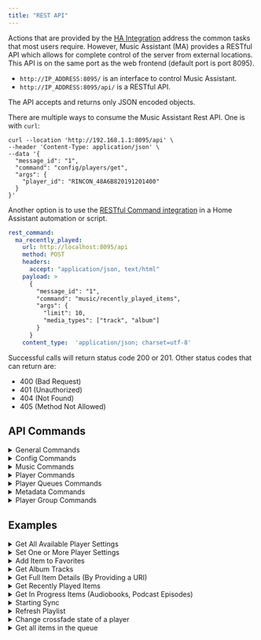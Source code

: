 ```yaml
---
title: "REST API"
---
```


Actions that are provided by the [HA Integration](integration/index.md) address the common tasks that most users require. However, Music Assistant (MA) provides a RESTful API which allows for complete control of the server from external locations. This API is on the same port as the web frontend (default port is port 8095). 

- `http://IP_ADDRESS:8095/` is an interface to control Music Assistant.
- `http://IP_ADDRESS:8095/api/` is a RESTful API.

The API accepts and returns only JSON encoded objects.

There are multiple ways to consume the Music Assistant Rest API. One is with `curl`:

```shell
curl --location 'http://192.168.1.1:8095/api' \
--header 'Content-Type: application/json' \
--data '{
  "message_id": "1",
  "command": "config/players/get",
  "args": {
    "player_id": "RINCON_48A6B820191201400"
  }
}'
```

Another option is to use the [RESTful Command integration](https://www.home-assistant.io/integrations/rest_command/) in a Home Assistant automation or script.

```yaml
rest_command:
  ma_recently_played:
    url: http://localhost:8095/api
    method: POST
    headers:
      accept: "application/json, text/html"
    payload: >
      {
        "message_id": "1",
        "command": "music/recently_played_items",
        "args": {
          "limit": 10,
          "media_types": ["track", "album"]
        }
      }
    content_type:  'application/json; charset=utf-8' 
```

Successful calls will return status code 200 or 201. Other status codes that can return are:

- 400 (Bad Request)
- 401 (Unauthorized)
- 404 (Not Found)
- 405 (Method Not Allowed)

## API Commands

<details><summary>General Commands</summary>
  
### Commands

| Command                            | Arguments                            |Description                          |
| ---------------------------------- | ------------------------------------ |------------------------------------ |
| info                               | Nil                    | Return Info of this server |
| providers/manifests                | Nil                    | Return all Provider manifests |
| providers/manifests/get            | domain                 | Return Provider manifests of single provider(domain) |
| providers                          | provider_type*         | Return all loaded/running Providers (instances), optionally filtered by ProviderType (all if omitted) |
| logging/get                        | Nil                    | Return the application log from file |

Optional arguments are indicated by an asterisk.

### Arguments
  
Argument types are as follows

| Argument        | Type            | Example           |Valid Options |
| --------------- | ----------------|------------------ |------------------ |
| domain          | string          | ?????             |     |
| provider_type   | string???       | ???????????       |

</details>

<details><summary>Config Commands</summary>

### Commands

| Command                            | Arguments                            |Description                           |
| ---------------------------------- | ------------------------------------ |------------------------------------- |
| config/providers                   |  Nil                                 |                                      |
| config/providers/get               |  instance_id                         | can be obtained from config/providers|
| config/providers/get_value         |  instance_id<br>key                  | can be obtained from config/providers|
| config/providers/reload            |  instance_id                         | can be obtained from config/providers|  
| config/players                     |  Nil                                 |                                      |
| config/players/get                 |  player_id                           | can be obtained from config/players  |
| config/players/get_value           |  player_id<br>key<br>unpack_splitted_values | unpack_splitted_values defaults to false if omitted  |
| config/players/save                |  player_id<br>values                 | can be obtained from config/players  |

Optional arguments are indicated by an asterisk.

### Arguments
  
Argument types are as follows

| Argument        | Type            | Example           |Valid Options |
| --------------- | ----------------|------------------ |------------------ |
| instance_id     | string          | tunein--DYnLmhQx  |     |
| key             | string          | domain            |     |
| player_id       | string          | ap4c1b86e07166    |     |
| unpack_splitted_values  | boolean | true | 
| values          | dict[str, ConfigValueType] | ??????????????????? | 

config/providers/get_entries
config/providers/save
config/providers/remove
config/players/remove
config/players/dsp/get
config/players/dsp/save
config/core
config/core/get
config/core/get_value
config/core/get_entries
config/core/save

</details>

<details><summary>Music Commands</summary>

### Commands

| Command         | Arguments                            |Description                          |
| --------------- | ------------------------------------ |------------------------------------ |
| music/sync      | media_types*<br>providers* |Start running the sync of (all or selected) musicproviders. If media_types or providers is omitted then all will be synced |
| music/synctasks | None |Return list of providers that are currently (scheduled for) syncing |
| music/search    | search_query<br>media_types*<br>limit*<br>library_only*  |Perform global search for media items on all providers. limit (per type) defaults to 25 if omitted. library_only defaults to false if omitted |
| music/browse    | path  |Browse a path of a Music provider  |
| music/recently_played_items| media_types*<br>limit* | Return a list of the last played items. limit defaults to 10 if omitted.  |
| music/in_progress_items    | media_types*<br>limit* |Return a list of the Audiobooks and Podcast Episodes that are in progress. limit defaults to 10 if omitted  |
| music/item_by_uri          | uri                                                     |Fetch MediaItem by uri |
| music/item                 | media_type<br>item_id<br>provider_instance_id_or_domain |Get single music item by id and media type.  |
| music/get_library_item     | media_type<br>item_id<br>provider_instance_id_or_domain |Get single library music item by id and media type  |
| music/favorites/add_item   | item |Add an item to the favorites  |
| music/favorites/remove_item| media_types<br>library_item |Remove (library) item from the favorites  |
| music/library/remove_item  | media_type<br>library_item_id |Remove item from the library. DESTRUCTIVE! Will remove the item and all dependants  |
| music/library/add_item     | item | Add item (uri or mediaitem) to the library |
| music/refresh_item         | media_item |Try to refresh a media item by requesting it's full object or search for substitutes  |
| music/mark_played          | media_item<br>fully_played*<br>seconds_played |Mark item as played in playlog. fully_played defaults to true if omitted  |
| music/mark_unplayed        | media_item |Mark item as unplayed in playlog |

Optional arguments are indicated by an asterisk. In all cases if media_type is optional then omitting it will return all types.

### Arguments

Argument types are as follows

| Argument        | Type            | Example           |Valid Options |
| --------------- | ----------------|------------------ |------------------ |
| media_type      | string          |artist             |track, artist, album, playlist, radio, audiobook, podcast, folder|
| media_types     | list of strings |["track", "album"] |track, artist, album, playlist, radio, audiobook, podcast, folder|
| providers       | list of strings |["spotify--XGURxcPP", "filesystem--1234"] |
| search_query    | string          |Queen |
| limit           | int             |10 |
| library_only    | boolean         |true |
| path            | string          |filesystem_smb--5iJ4npRi://folder/ABBA |
| uri             | string          |library://track/3205 |
| item_id         | string          |???????? |
| provider_instance_id_or_domain| string          |library|library, builtin |
| item            | string          |library://track/3205 | Any library or external URI
| library_item    | string          |library://track/3205 | Any library URI
| library_item_id | string          |library://track/3205 | Any library URI
| media_item      | string          | artist | track, artist, album, playlist, radio, audiobook, podcast
| fully_played    | boolean         | true | 
| seconds_played  | int             | 10 | 

#### Additional API Commands

music/{api_base}/count
music/{api_base}/library_items
music/{api_base}/get
music/{api_base}/get_{self.media_type}
music/{api_base}/add
music/{api_base}/update
music/{api_base}/remove
music/{api_base}/podcast_episodes
music/{api_base}/podcast_episode
music/{api_base}/podcast_versions
music/{api_base}/album_tracks
music/{api_base}/album_versions
music/{api_base}/audiobook_versions
music/{api_base}/track_versions
music/{api_base}/track_albums
music/{api_base}/preview
music/{api_base}/similar_tracks
music/{api_base}/create_playlist
music/playlists/playlist_tracks
music/playlists/add_playlist_tracks
music/playlists/remove_playlist_tracks
music/{api_base}/artist_albums
music/{api_base}/artist_tracks

</details>

<details><summary>Player Commands</summary>
<br>
All of these commands have an equivalent HA action and therefore these commands are not provided with any further details 
<br><br>
players/cmd/sync<br>players/cmd/unsync<br>players/cmd/sync_many<br>players/cmd/unsync_many<br>players/all<br>players/player_controls<br>players/get<br>players/get_by_name<br>players/cmd/stop<br>players/cmd/play<br>players/cmd/pause<br>players/cmd/play_pause<br>players/cmd/seek<br>players/cmd/next<br>players/cmd/previous<br>players/cmd/power<br>players/cmd/volume_set<br>players/cmd/volume_up<br>players/cmd/volume_down<br>players/cmd/group_volume<br>players/cmd/group_volume_up<br>players/cmd/group_volume_down<br>players/cmd/volume_mute<br>players/cmd/play_announcement<br>players/cmd/select_source<br>players/cmd/group<br>players/cmd/group_many<br>players/cmd/ungroup<br>players/cmd/ungroup_many
  
</details>

<details><summary>Player Queues Commands</summary>

### Commands

| Command                            | Arguments                            |Description                          |
| ---------------------------------- | ------------------------------------ |------------------------------------ |
| player_queues/get_active_queue     | player_id                            | Return queue details for a player (including queue_id) |
| player_queues/items                | queue_id<br>limit*<br>offset*        | Return list of items in the queue |
| player_queues/get                  | queue_id                             | Returns current and next item in the queue |
| player_queues/all                  | Nil                                  | Return queue details for all players |
| player_queues/dont_stop_the_music  | queue_id<br>dont_stop_the_music_enabled  |   |
| player_queues/move_item            | queue_id<br>queue_item_id<br>pos_shift*  | Return list of items in the queue |
| player_queues/delete_item          | queue_id<br>item_id_or_index         | Return list of items in the queue |
| player_queues/play_index           | queue_id<br>index<br>seek_position*<br>fade_in*<br>debounce*        | Return list of items in the queue |

Optional arguments are indicated by an asterisk.

### Arguments
  
Argument types are as follows

| Argument        | Type            | Example           |Valid Options |
| --------------- | ----------------|------------------ |------------------ |
| player_id       | string          | b8:27:eb:8a:b8:8e | valid player id as shown on the settings page for the player |
| queue_id        | string          | b8:27:eb:8a:b8:8e | will be the same as the player_id unless the player is grouped
| limt            | int             | 20                | limit defaults to 500 if omitted
| offset          | int             | 10                | offset defaults to 0 if omitted
| dont_stop_the_music_enabled | boolean | true          |   |
| queue_item_id   | string          | 69844735907648deaca0ce36b972023e | can be obtained via player_queues/get |
| pos_shift       | int             | 3                 | pos_shift defaults to 1 if omitted
| item_id_or_index| int or string   | 10                | item_id is the queue_item_id which can be obtained via player_queues/get
| index           | int or string   | 10                | 
| seek_position   | int             | 50000             | a value in milliseconds. defaults to 0 if omitted |
| fade_in         | boolean         | true              | defaults to false if omitted  |
| debounce        | boolean         | true              | defaults to false if omitted  |

<br>
All of these commands have an equivalent HA action and therefore these commands are not provided with any further details 
<br><br>

player_queues/shuffle<br>
player_queues/repeat<br>
player_queues/play_media<br>
player_queues/clear<br>
player_queues/stop<br>
player_queues/play<br>
player_queues/pause<br>
player_queues/play_pause<br>
player_queues/next<br>
player_queues/previous<br>
player_queues/skip<br>
player_queues/seek<br>
player_queues/resume<br>
player_queues/transfer

</details>

<details><summary>Metadata Commands</summary>

### Commands

| Command                                 | Arguments                            |Description                          |
| --------------------------------------- | ------------------------------------ |------------------------------------ |
| metadata/set_default_preferred_language | lang | Set the (default) preferred language. |
| metadata/update_metadata                | item<br>force_refresh* | Get/update extra/enhanced metadata for/on given MediaItem. force_refresh defaults to false if omitted |

Optional arguments are indicated by an asterisk.

### Arguments

Argument types are as follows

| Argument        | Type            | Example           |Valid Options |
| --------------- | ----------------|------------------ |------------------ |
| lang            | string          | en_AU             | Must be a valid locale identifier that has been configured in Music Assistant|
| item            | string          | ???????????       |
| force_refresh   | boolean         | true              | 

</details>

<details><summary>Player Group Commands</summary>

### Commands

| Command                                 | Arguments                            |Description                          |
| --------------------------------------- | ------------------------------------ |------------------------------------ |
|  player_group/create | group_type<br>name<br>members<br>dynamic | Create a player group |

### Arguments

Argument types are as follows

| Argument        | Type            | Example           |Valid Options      |
| --------------- | ----------------|------------------ |------------------ |
| group_type      | string          | UNIVERSAL         | UNIVERSAL, AIRPLAY, SLIMPROTO, SNAPCAST|
| name            | string          | Upstairs Group    |
| members         | list of strings | ["3571d082-16ee5c32", "ap4c1686e07166"]| valid player id as shown on the settings page for the player
| dynamic         | boolean         | true              | 

</details>

## Examples

<details><summary>Get All Available Player Settings</summary>

```
curl --location 'http://192.168.1.1:8095/api' \
--header 'Content-Type: application/json' \
--data '{
  "message_id": "1",
  "command": "config/players/get",
  "args": {
    "player_id": "RINCON_48A6B820191201400"
  }
}'
```
```
rest_command:
  ma_get_player_settings:
    url: http://d5369777-music-assistant-beta:8095/api
    method: POST
    headers:
      accept: "application/json, text/html"
    payload: >
      {
        "message_id": "1",
        "command": "config/players/get",
        "args": {
          "player_id": "{{ player_id }}"
        }
      }
    content_type:  'application/json; charset=utf-8'
```

</details>

<details><summary>Set One or More Player Settings</summary>

```
curl --location 'http://192.168.1.1:8095/api' \
--header 'Content-Type: application/json' \
--data '{
  "message_id": "1",
  "command": "config/players/save",
  "args": {
    "player_id": "RINCON_48A6B820191201400",
    "values": {
        "airplay_mode": true
    }
  }
}'
```
```
rest_command:
  ma_set_player_settings:
    url: http://d5369777-music-assistant-beta:8095/api
    method: POST
    headers:
      accept: "application/json, text/html"
    payload: >
      {
        "message_id": "1",
        "command": "config/players/save",
        "args": {
          "player_id": "b8:27:eb:8a:b8:8e",
          "values": {
            "crossfade": true
          }
        }
      }
    content_type:  'application/json; charset=utf-8'
```

</details>

<details><summary>Add Item to Favorites</summary>

item needs to be a URI or share URL

```
curl --location 'http://192.168.1.1:8095/api' \
--header 'Content-Type: application/json' \
--data '{
  "message_id": "1",
  "command": "music/favorites/add_item",
  "args": {
    "item": "spotify://track/1234567"
  }
}'
```
</details>

<details><summary>Get Album Tracks</summary>

```
curl --location 'http://192.168.1.1:8095/api' \
--header 'Content-Type: application/json' \
--data '{
  "message_id": "1",
  "command": "music/albums/album_tracks",
  "args": {
    "item_id": "1",
    "provider_instance_id_or_domain": "library",
    "in_library_only": true
  }
}'
```
```
rest_command:
  ma_album_tracks:
    url: http://d5369777-music-assistant-beta:8095/api
    method: POST
    headers:
      accept: "application/json, text/html"
    payload: >
      {
        "message_id": "1",
        "command": "music/albums/album_tracks",
        "args": {
          "item_id": "{{ item_id }}",
          "provider_instance_id_or_domain": "{{ provider_instance_id_or_domain }}",
          "in_library_only": {{ in_library_only }}
        }
      }
    content_type:  'application/json; charset=utf-8'
```
</details>

<details><summary>Get Full Item Details (By Providing a URI)</summary>

```
curl --location 'http://192.168.1.1:8095/api' \
--header 'Content-Type: application/json' \
--data '{
  "message_id": "1",
  "command": "music/item_by_uri",
  "args": {
    "uri": "spotify://track/1234"
  }
}'
```
</details>

<details><summary>Get Recently Played Items</summary>

limit and media_types are optional
```
curl --location 'http://192.168.1.1:8095/api' \
--header 'Content-Type: application/json' \
--data '{
  "message_id": "1",
  "command": "music/recently_played_items",
  "args": {
    "limit": 10,
    "media_types": ["track", "album"]
  }
}'
```
</details>

<details><summary>Get In Progress Items (Audiobooks, Podcast Episodes)</summary>

Return a list of the Audiobooks and PodcastEpisodes that are in progress.
limit is optional
```
curl --location 'http://192.168.1.1:8095/api' \
--header 'Content-Type: application/json' \
--data '{
  "message_id": "1",
  "command": "music/in_progress_items",
  "args": {
    "limit": 10
  }
}'
```
</details>

<details><summary>Starting Sync</summary>

Start running the sync of (all or selected) musicproviders.
  media_types: only sync these media types. None for all.
  providers: only sync these provider instances. None for all.
```
curl --location 'http://192.168.1.1:8095/api' \
--header 'Content-Type: application/json' \
--data '{
  "message_id": "1",
  "command": "music/sync",
  "args": {
    "media_types": ["track", "album"],
    "providers": ["filesystem--1234"]
  }
}'
```
</details>

<details><summary>Refresh Playlist</summary>

```
rest_command:
  ma_refresh_playlist:
    url: http://localhost:8095/api
    method: POST
    headers:
      accept: "application/json, text/html"
    payload: >
      {
        "message_id": "1",
        "command": "music/playlists/playlist_tracks",
        "args": {
          "item_id": "1234",
          "provider_instance_or_domain": "builtin",
          "force_refresh": true
        }
      }
    content_type:  'application/json; charset=utf-8'
```
</details>


<details><summary>Change crossfade state of a player</summary>

player_id can be found at the top of the individual player settings

```
rest_command:
  ma_set_player_settings:
    url: http://localhost:8095/api
    method: POST
    headers:
      accept: "application/json, text/html"
    payload: >
      {
        "message_id": "1",
        "command": "config/players/save",
        "args": {
          "player_id": "b8:27:eb:8a:b8:8e",
          "values": {
            "crossfade": true
          }
        }
      }
    content_type:  'application/json; charset=utf-8'
```
</details>

<details><summary>Get all items in the queue</summary>

`queue_id` will be the same as the `player_id` unless the player is grouped. To confirm create a `rest_command` that calls `player_queues/all` and review the information returned. The `limit` defaults to 500 if you omit it. You are cautioned to not set a value greater then 500 to avoid breaking your system. The practical limit will depend on the resources available on your host. `offset` can also be omitted.

```
rest_command:
  ma_queue_test:
    url: http://localhost:8095/api
    method: POST
    headers:
      accept: "application/json, text/html"
    payload: >
      {
        "message_id": "1",
        "command": "player_queues/items",
        "args": {
          "queue_id": "b8:27:eb:8a:b8:8e",
          "limit": 500,
          "offset": 0
        }
      }
    content_type:  'application/json; charset=utf-8'
```
</details>
